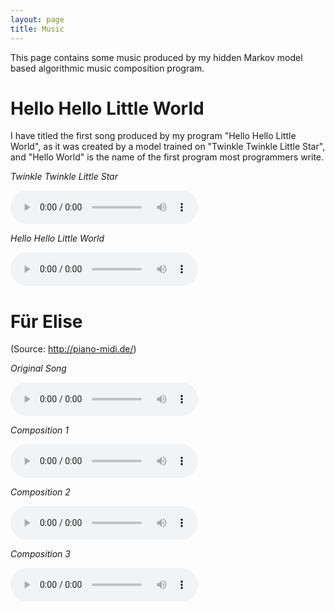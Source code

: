 ```yaml
---
layout: page
title: Music
---
```


This page contains some music produced by my hidden Markov model based algorithmic music composition program.


# Hello Hello Little World

I have titled the first song produced by my program "Hello Hello Little World", as it was created by a model trained on "Twinkle Twinkle Little Star", and "Hello World" is the name of the first program most programmers write.

*Twinkle Twinkle Little Star*

<audio controls>
<source
src="{{site.baseurl}}/assets/audio/2015-04-12-first-song/twinkle-original.mp3"
type="audio/mpeg">
Your browser does not support the audio element.
</audio>


*Hello Hello Little World*

<audio controls>
<source
   src="{{site.baseurl}}/assets/audio/2015-04-12-first-song/first-song.mp3"
   type="audio/mpeg">
Your browser does not support the audio element.
</audio>


# Für Elise

(Source: <http://piano-midi.de/>)

*Original Song*

<audio controls>
<source
src="{{site.baseurl}}/assets/audio/elise/elise.mp3"
type="audio/mpeg">
Your browser does not support the audio element.
</audio>

*Composition 1*

<audio controls>
<source
src="{{site.baseurl}}/assets/audio/elise/elise1.mp3"
type="audio/mpeg">
Your browser does not support the audio element.
</audio>

*Composition 2*

<audio controls>
<source
src="{{site.baseurl}}/assets/audio/elise/elise2.mp3"
type="audio/mpeg">
Your browser does not support the audio element.
</audio>

*Composition 3*

<audio controls>
<source
src="{{site.baseurl}}/assets/audio/elise/elise3.mp3"
type="audio/mpeg">
Your browser does not support the audio element.
</audio>
